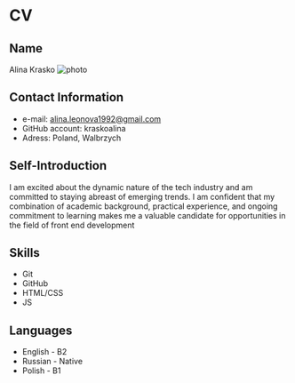 # CV
## Name
Alina Krasko ![photo](https://sun9-67.userapi.com/impf/c851528/v851528887/1aad5b/_yNMfl4nksw.jpg?size=2560x1709&quality=96&sign=b6edbf52de2f647428e91bcd0d1a1b25&type=album)
## Contact Information
* e-mail: alina.leonova1992@gmail.com
* GitHub account: kraskoalina
* Adress: Poland, Walbrzych
## Self-Introduction
I am excited about the dynamic nature of the tech industry and am committed to staying abreast of emerging trends. I am confident that my combination of academic background, practical experience, and ongoing commitment to learning makes me a valuable candidate for opportunities in the field of front end development
## Skills
* Git
* GitHub
* HTML/CSS
* JS
## Languages
* English - B2
* Russian - Native
* Polish - B1
